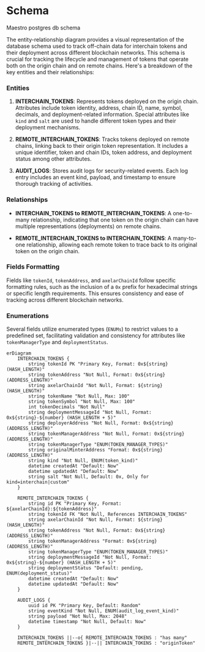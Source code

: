 # Schema

Maestro postgres db schema

The entity-relationship diagram provides a visual representation of the database schema used to track off-chain data for interchain tokens and their deployment across different blockchain networks. This schema is crucial for tracking the lifecycle and management of tokens that operate both on the origin chain and on remote chains. Here's a breakdown of the key entities and their relationships:

### Entities

1. **INTERCHAIN_TOKENS**: Represents tokens deployed on the origin chain. Attributes include token identity, address, chain ID, name, symbol, decimals, and deployment-related information. Special attributes like `kind` and `salt` are used to handle different token types and their deployment mechanisms.

2. **REMOTE_INTERCHAIN_TOKENS**: Tracks tokens deployed on remote chains, linking back to their origin token representation. It includes a unique identifier, token and chain IDs, token address, and deployment status among other attributes.

3. **AUDIT_LOGS**: Stores audit logs for security-related events. Each log entry includes an event kind, payload, and timestamp to ensure thorough tracking of activities.

### Relationships

- **INTERCHAIN_TOKENS to REMOTE_INTERCHAIN_TOKENS**: A one-to-many relationship, indicating that one token on the origin chain can have multiple representations (deployments) on remote chains.

- **REMOTE_INTERCHAIN_TOKENS to INTERCHAIN_TOKENS**: A many-to-one relationship, allowing each remote token to trace back to its original token on the origin chain.

### Fields Formatting

Fields like `tokenId`, `tokenAddress`, and `axelarChainId` follow specific formatting rules, such as the inclusion of a `0x` prefix for hexadecimal strings or specific length requirements. This ensures consistency and ease of tracking across different blockchain networks.

### Enumerations

Several fields utilize enumerated types (`ENUMs`) to restrict values to a predefined set, facilitating validation and consistency for attributes like `tokenManagerType` and `deploymentStatus`.

```mermaid
erDiagram
    INTERCHAIN_TOKENS {
        string tokenId PK "Primary Key, Format: 0x${string} (HASH_LENGTH)"
        string tokenAddress "Not Null, Format: 0x${string} (ADDRESS_LENGTH)"
        string axelarChainId "Not Null, Format: ${string} (HASH_LENGTH)"
        string tokenName "Not Null, Max: 100"
        string tokenSymbol "Not Null, Max: 100"
        int tokenDecimals "Not Null"
        string deploymentMessageId "Not Null, Format: 0x${string}-${number} (HASH_LENGTH + 5)"
        string deployerAddress "Not Null, Format: 0x${string} (ADDRESS_LENGTH)"
        string tokenManagerAddress "Not Null, Format: 0x${string} (ADDRESS_LENGTH)"
        string tokenManagerType "ENUM(TOKEN_MANAGER_TYPES)"
        string originalMinterAddress "Format: 0x${string} (ADDRESS_LENGTH)"
        string kind "Not Null, ENUM(token_kind)"
        datetime createdAt "Default: Now"
        datetime updatedAt "Default: Now"
        string salt "Not Null, Default: 0x, Only for kind=interchain|custom"
    }

    REMOTE_INTERCHAIN_TOKENS {
        string id PK "Primary Key, Format: ${axelarChainId}:${tokenAddress}"
        string tokenId FK "Not Null, References INTERCHAIN_TOKENS"
        string axelarChainId "Not Null, Format: ${string} (HASH_LENGTH)"
        string tokenAddress "Not Null, Format: 0x${string} (ADDRESS_LENGTH)"
        string tokenManagerAddress "Format: 0x${string} (ADDRESS_LENGTH)"
        string tokenManagerType "ENUM(TOKEN_MANAGER_TYPES)"
        string deploymentMessageId "Not Null, Format: 0x${string}-${number} (HASH_LENGTH + 5)"
        string deploymentStatus "Default: pending, ENUM(deployment_status)"
        datetime createdAt "Default: Now"
        datetime updatedAt "Default: Now"
    }

    AUDIT_LOGS {
        uuid id PK "Primary Key, Default: Random"
        string eventKind "Not Null, ENUM(audit_log_event_kind)"
        string payload "Not Null, Max: 2048"
        datetime timestamp "Not Null, Default: Now"
    }

    INTERCHAIN_TOKENS ||--o{ REMOTE_INTERCHAIN_TOKENS : "has many"
    REMOTE_INTERCHAIN_TOKENS }|--|| INTERCHAIN_TOKENS : "originToken"

```
